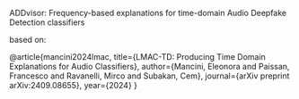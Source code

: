 ADDvisor: Frequency-based explanations for time-domain Audio Deepfake Detection classifiers

based on:


@article{mancini2024lmac,
  title={LMAC-TD: Producing Time Domain Explanations for Audio Classifiers},
  author={Mancini, Eleonora and Paissan, Francesco and Ravanelli, Mirco and Subakan, Cem},
  journal={arXiv preprint arXiv:2409.08655},
  year={2024}
}


